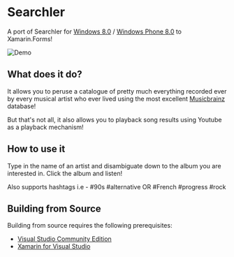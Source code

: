 # Searchler #
A port of Searchler for [Windows 8.0](https://www.microsoft.com/en-us/store/p/searchler/9wzdncrdfp5k) / [Windows Phone 8.0](https://www.microsoft.com/en-us/store/p/searchler-music-video-search/9wzdncrcwm3z) to Xamarin.Forms!

![Demo](http://i.imgur.com/Ek2L28y.png)

## What does it do?  ##
It allows you to peruse a catalogue of pretty much everything recorded ever by every musical artist who ever lived using the most excellent [Musicbrainz](http://musicbrainz.org/) database!

But that's not all, it also allows you to playback song results using Youtube as a playback mechanism!

## How to use it ##
Type in the name of an artist and disambiguate down to the album you are interested in.  Click the album and listen! 

Also supports hashtags i.e - #90s #alternative OR #French #progress #rock

## Building from Source ##
Building from source requires the following prerequisites:


- [Visual Studio Community Edition](https://www.microsoft.com/en-us/download/details.aspx?id=48146)
- [Xamarin for Visual Studio](https://www.visualstudio.com/xamarin/)




